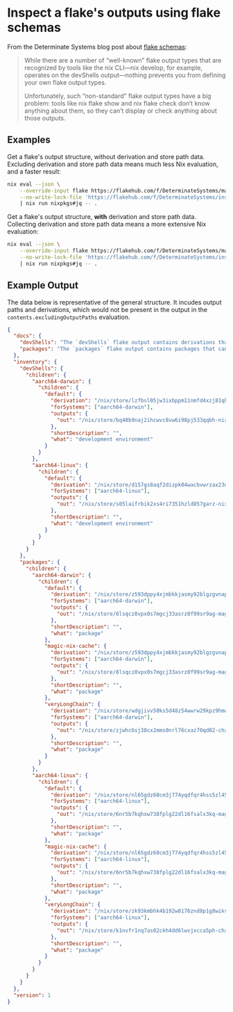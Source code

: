 # Inspect a flake's outputs using flake schemas

From the Determinate Systems blog post about [flake schemas](https://determinate.systems/posts/flake-schemas/):

> While there are a number of “well-known” flake output types that are recognized by tools like the nix CLI—nix develop, for example, operates on the devShells output—nothing prevents you from defining your own flake output types.
>
> Unfortunately, such “non-standard” flake output types have a big problem: tools like nix flake show and nix flake check don’t know anything about them, so they can’t display or check anything about those outputs.

## Examples

Get a flake's output structure, without derivation and store path data.
Excluding derivation and store path data means much less Nix evaluation, and a faster result:

```bash
nix eval --json \
    --override-input flake https://flakehub.com/f/DeterminateSystems/magic-nix-cache/0.1.341 \
    --no-write-lock-file 'https://flakehub.com/f/DeterminateSystems/inspect/*#contents.excludingOutputPaths' \
    | nix run nixpkgs#jq -- .

```

Get a flake's output structure, **with** derivation and store path data.
Collecting derivation and store path data means a more extensive Nix evaluation:

```bash
nix eval --json \
    --override-input flake https://flakehub.com/f/DeterminateSystems/magic-nix-cache/0.1.341 \
    --no-write-lock-file 'https://flakehub.com/f/DeterminateSystems/inspect/*#contents.includingOutputPaths' \
    | nix run nixpkgs#jq -- .

```

## Example Output

The data below is representative of the general structure.
It incudes output paths and derivations, which would not be present in the output in the `contents.excludingOutputPaths` evaluation.

```json
{
  "docs": {
    "devShells": "The `devShells` flake output contains derivations that provide a build environment for `nix develop`.\n",
    "packages": "The `packages` flake output contains packages that can be added to a shell using `nix shell`.\n"
  },
  "inventory": {
    "devShells": {
      "children": {
        "aarch64-darwin": {
          "children": {
            "default": {
              "derivation": "/nix/store/lzfbsl05jw3ixbppm11nmfd4xzj81qhs-nix-shell.drv",
              "forSystems": ["aarch64-darwin"],
              "outputs": {
                "out": "/nix/store/bq48b9naj2ihcwvc8vw6i98pj533qqbh-nix-shell"
              },
              "shortDescription": "",
              "what": "development environment"
            }
          }
        },
        "aarch64-linux": {
          "children": {
            "default": {
              "derivation": "/nix/store/d157gs8aqf2dizpk04wacbvwrzax23dq-nix-shell.drv",
              "forSystems": ["aarch64-linux"],
              "outputs": {
                "out": "/nix/store/s05laifrbik2xs4ri7351hzld857garz-nix-shell"
              },
              "shortDescription": "",
              "what": "development environment"
            }
          }
        }
      }
    },
    "packages": {
      "children": {
        "aarch64-darwin": {
          "children": {
            "default": {
              "derivation": "/nix/store/z593dppy4xjmbkkjasmy92blgzgvnapy-magic-nix-cache-0.2.0.drv",
              "forSystems": ["aarch64-darwin"],
              "outputs": {
                "out": "/nix/store/8lsqcz8vpx0s7mgcj33asrz0f99sr9ag-magic-nix-cache-0.2.0"
              },
              "shortDescription": "",
              "what": "package"
            },
            "magic-nix-cache": {
              "derivation": "/nix/store/z593dppy4xjmbkkjasmy92blgzgvnapy-magic-nix-cache-0.2.0.drv",
              "forSystems": ["aarch64-darwin"],
              "outputs": {
                "out": "/nix/store/8lsqcz8vpx0s7mgcj33asrz0f99sr9ag-magic-nix-cache-0.2.0"
              },
              "shortDescription": "",
              "what": "package"
            },
            "veryLongChain": {
              "derivation": "/nix/store/wdgjivv50ks5d48z54wwrw29kpz9hmqh-chain-200.drv",
              "forSystems": ["aarch64-darwin"],
              "outputs": {
                "out": "/nix/store/zjwhc6sj38cx2mms0nrl76cxaz70qd02-chain-200"
              },
              "shortDescription": "",
              "what": "package"
            }
          }
        },
        "aarch64-linux": {
          "children": {
            "default": {
              "derivation": "/nix/store/nl65gdz60cm3j774yqdfqr4hss5zl45b-magic-nix-cache-0.2.0.drv",
              "forSystems": ["aarch64-linux"],
              "outputs": {
                "out": "/nix/store/6nr5b7kqhxw738fplg22dl16fsalx3kq-magic-nix-cache-0.2.0"
              },
              "shortDescription": "",
              "what": "package"
            },
            "magic-nix-cache": {
              "derivation": "/nix/store/nl65gdz60cm3j774yqdfqr4hss5zl45b-magic-nix-cache-0.2.0.drv",
              "forSystems": ["aarch64-linux"],
              "outputs": {
                "out": "/nix/store/6nr5b7kqhxw738fplg22dl16fsalx3kq-magic-nix-cache-0.2.0"
              },
              "shortDescription": "",
              "what": "package"
            },
            "veryLongChain": {
              "derivation": "/nix/store/zk93kmbhk4b192w8176znd8p1g8wikv1-chain-200.drv",
              "forSystems": ["aarch64-linux"],
              "outputs": {
                "out": "/nix/store/k1nvfr1nq7as02ckh4dd6lwvjxcca5ph-chain-200"
              },
              "shortDescription": "",
              "what": "package"
            }
          }
        }
      }
    }
  },
  "version": 1
}
```
